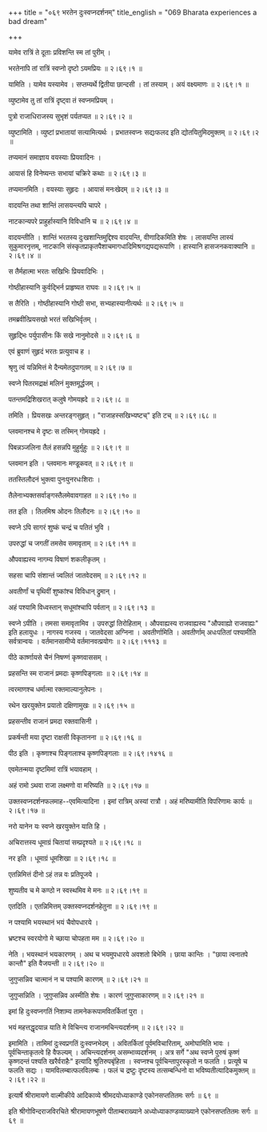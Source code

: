 +++
title = "०६९ भरतेन दुःस्वप्नदर्शनम्"
title_english = "069 Bharata experiences a bad dream"

+++


यामेव रात्रिं ते दूताः प्रविशन्ति स्म तां पुरीम् ।  

भरतेनापि तां रात्रिं स्वप्नो दृष्टो ऽयमप्रियः  ॥  २।६९।१  ॥   

यामिति । यामेव यस्यामेव । सप्तम्यर्थे द्वितीया छान्दसी । तां तस्याम् ।
अयं वक्ष्यमाणः  ॥  २।६९।१  ॥   

  

व्युष्टामेव तु तां रात्रिं दृष्ट्वा तं स्वप्नमप्रियम् ।  

पुत्रो राजाधिराजस्य सुभृशं पर्यतप्यत  ॥  २।६९।२  ॥   

व्युष्टामिति । व्युष्टां प्रभातायां सत्यामित्यर्थः । प्रभातस्वप्नः
सद्यःफलद इति द्योतयितुमिदमुक्तम्  ॥  २।६९।२  ॥   

  

तप्यमानं समाज्ञाय वयस्याः प्रियवादिनः ।  

आयासं हि विनेष्यन्तः सभायां चक्रिरे कथाः  ॥  २।६९।३  ॥   

तप्यमानमिति । वयस्याः सुहृदः । आयासं मनःखेदम्  ॥  २।६९।३  ॥   

  

वादयन्ति तथा शान्तिं लासयन्त्यपि चापरे ।  

नाटकान्यपरे प्राहुर्हास्यानि विविधानि च  ॥  २।६९।४  ॥   

वादयन्तीति । शान्तिं भरतस्य दुःखशान्तिमुद्दिश्य वादयन्ति, वीणादिकमिति
शेषः । लासयन्ति लास्यं सुकुमारनृत्तम्, नाटकानि
संस्कृतप्राकृतपैशाचमागधादिमिश्रगद्यपद्यरूपाणि । हास्यानि हासजनकवाक्यानि
 ॥  २।६९।४  ॥   

  

स तैर्महात्मा भरतः सखिभिः प्रियवादिभिः ।  

गोष्ठीहास्यानि कुर्वद्भिर्न प्राहृष्यत राघवः  ॥  २।६९।५  ॥   

स तैरिति । गोष्ठीहास्यानि गोष्ठी सभा, सभ्यहास्यानीत्यर्थः  ॥  २।६९।५  ॥   

  

तमब्रवीत्प्रियसखो भरतं सखिभिर्वृतम् ।  

सुहृद्भिः पर्युपासीनः किं सखे नानुमोदसे  ॥  २।६९।६  ॥   

एवं ब्रुवाणं सुहृदं भरतः प्रत्युवाच ह ।  

श्रृणु त्वं यन्निमित्तं मे दैन्यमेतदुपागतम्  ॥  २।६९।७  ॥   

स्वप्ने पितरमद्राक्षं मलिनं मुक्तमूर्द्धजम् ।  

पतन्तमद्रिशिखरात् कलुषे गोमयह्रदे  ॥  २।६९।८  ॥   

तमिति । प्रियसखः अन्तरङ्गसुहृत् । "राजाहस्सखिभ्यष्टच्" इति टच्  ॥ 
२।६९।६८  ॥   

  

प्लवमानश्च मे दृष्टः स तस्मिन् गोमयह्रदे ।  

पिबन्नञ्जलिना तैलं हसन्नपि मुहुर्मुहुः  ॥  २।६९।९  ॥   

प्लवमान इति । प्लवमानः मण्डूकवत्  ॥  २।६९।९  ॥   

  

ततस्तिलौदनं भुक्त्वा पुनःपुनरधःशिराः ।  

तैलेनाभ्यक्तसर्वाङ्गस्तैलमेवावगाहत  ॥  २।६९।१०  ॥   

तत इति । तिलमिश्र ओदनः तिलौदनः  ॥  २।६९।१०  ॥   

  

स्वप्ने ऽपि सागरं शुष्कं चन्द्रं च पतितं भुवि ।  

उपरुद्धां च जगतीं तमसेव समावृताम्  ॥  २।६९।११  ॥   

औपवाह्यस्य नागम्य विषाणं शकलीकृतम् ।  

सहसा चापि संशान्तं ज्वलितं जातवेदसम्  ॥  २।६९।१२  ॥   

अवतीर्णां च पृथिवीं शुष्कांश्च विविधान् द्रुमान् ।  

अहं पश्यामि विध्वस्तान् सधूमांश्चापि पर्वतान्  ॥  २।६९।१३  ॥   

स्वप्ने ऽपीति । तमसा समावृतामिव । उपरुद्धां तिरोहिताम् । औपवाह्यस्य
राजवाह्यस्य "औपवाह्यो राजवाह्यः" इति हलायुधः । नागस्य गजस्य । जातवेदसा
अग्निना । अवतीर्णामिति । अवतीर्णाम् अधःपतितां पश्यामीति सर्वत्रान्वयः ।
वर्तमानसामीप्ये वर्तमानवत्प्रयोगः  ॥  २।६९।१११३  ॥   

  

पीठे कार्ष्णायसे चैनं निषण्णं कृष्णवाससम् ।  

प्रहसन्ति स्म राजानं प्रमदाः कृष्णपिङ्गलाः  ॥  २।६९।१४  ॥   

त्वरमाणश्च धर्मात्मा रक्तमाल्यानुलेपनः ।  

रथेन खरयुक्तेन प्रयातो दक्षिणामुखः  ॥  २।६९।१५  ॥   

प्रहसन्तीव राजानं प्रमदा रक्तवासिनी ।  

प्रकर्षन्ती मया दृष्टा राक्षसी विकृतानना  ॥  २।६९।१६  ॥   

पीठ इति । कृष्णाश्च पिङ्गलाश्च कृष्णपिङ्गलाः  ॥  २।६९।१४१६  ॥   

  

एवमेतन्मया दृष्टमिमां रात्रिं भयावहाम् ।  

अहं रामो ऽथवा राजा लक्ष्मणो वा मरिष्यति  ॥  २।६९।१७  ॥   

उक्तस्वप्नदर्शनफलमाह--एवमित्यादिना । इमां रात्रिम् अस्यां रात्रौ । अहं
मरिष्यामीति विपरिणामः कार्यः  ॥  २।६९।१७  ॥   

  

नरो यानेन यः स्वप्ने खरयुक्तेन याति हि ।  

अचिरात्तस्य धूमाग्रं चितायां सम्प्रदृश्यते  ॥  २।६९।१८  ॥   

नर इति । धूमाग्रं धूमशिखा  ॥  २।६९।१८  ॥   

एतन्निमित्तं दीनो ऽहं तन्न वः प्रतिपूजये ।  

शुष्यतीव च मे कण्ठो न स्वस्थमिव मे मनः  ॥  २।६९।१९  ॥   

एतदिति । एतन्निमित्तम् उक्तस्वप्नदर्शनहेतुना  ॥  २।६९।१९  ॥   

  

न पश्यामि भयस्थानं भयं चैवोपधारये ।  

भ्रष्टश्च स्वरयोगो मे च्छाया चोपहता मम  ॥  २।६९।२०  ॥   

नेति । भयस्थानं भयकारणम् । अथ च भयमुपधारये अवशतो बिभेमि । छाया कान्तिः ।
"छाया त्वनातपे कान्तौ" इति वैजयन्ती  ॥  २।६९।२०  ॥   

  

जुगुप्सन्निव चात्मानं न च पश्यामि कारणम्  ॥  २।६९।२१  ॥   

जुगुप्सन्निति । जुगुप्सन्निव अस्मीति शेषः । कारणं जुगुप्साकारणम्  ॥ 
२।६९।२१  ॥   

  

इमां हि दुःस्वप्नगतिं निशाम्य तामनेकरूपामवितर्कितां पुरा ।  

भयं महत्तद्धृदयान्न याति मे विचिन्त्य राजानमचिन्त्यदर्शनम्  ॥  २।६९।२२
 ॥   

इमामिति । तामिमां दुःस्वप्रगतिं दुःस्वप्नभेदम् । अवितर्कितां
पूर्वमविचारिताम्, अमोघामिति भावः । पूर्वचिन्ताकृतत्वे हि वैफल्यम् ।
अचिन्त्यदर्शनम् असम्भाव्यदर्शनम् । अत्र सर्गे "अथ स्वप्ने पुरुषं कृष्णं
कृष्णदन्तं पश्यति खरैर्वराहैः" इत्यादि श्रुतिरुपबृंहिता । स्वप्नश्च
पूर्वचिन्तापुरस्कृतो न फलति । प्रत्यूषे च फलति सद्यः ।
यामविलम्बात्फलविलम्बः । फलं च द्रष्टुः दृष्टस्य तत्सम्बन्धिनो वा
भविष्यतीत्यादिकमुक्तम्  ॥  २।६९।२२  ॥   

  

इत्यार्षे श्रीरामायणे वाल्मीकीये आदिकाव्ये श्रीमदयोध्याकाण्डे
एकोनसप्ततितमः सर्गः  ॥  ६९  ॥   

इति श्रीगोविन्दराजविरचिते श्रीरामायणभूषणे पीताम्बराख्याने
अध्योध्याकाण्डव्याख्याने एकोनसप्ततितमः सर्गः  ॥  ६९  ॥   


